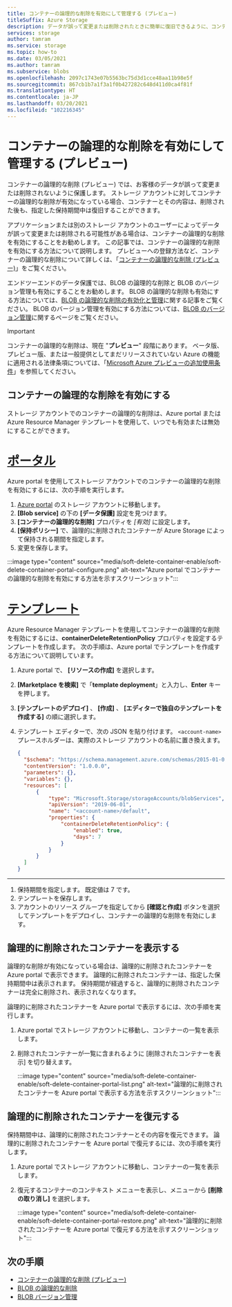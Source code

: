 ```yaml
---
title: コンテナーの論理的な削除を有効にして管理する (プレビュー)
titleSuffix: Azure Storage
description: データが誤って変更または削除されたときに簡単に復旧できるように、コンテナーの論理的な削除 (プレビュー) を有効にします。
services: storage
author: tamram
ms.service: storage
ms.topic: how-to
ms.date: 03/05/2021
ms.author: tamram
ms.subservice: blobs
ms.openlocfilehash: 2097c1743e07b5563bc75d3d1cce48aa11b98e5f
ms.sourcegitcommit: 867cb1b7a1f3a1f0b427282c648d411d0ca4f81f
ms.translationtype: HT
ms.contentlocale: ja-JP
ms.lasthandoff: 03/20/2021
ms.locfileid: "102216345"
---
```

# <a name="enable-and-manage-soft-delete-for-containers-preview"></a>コンテナーの論理的な削除を有効にして管理する (プレビュー)

コンテナーの論理的な削除 (プレビュー) では、お客様のデータが誤って変更または削除されないように保護します。 ストレージ アカウントに対してコンテナーの論理的な削除が有効になっている場合、コンテナーとその内容は、削除された後も、指定した保持期間中は復旧することができます。

アプリケーションまたは別のストレージ アカウントのユーザーによってデータが誤って変更または削除される可能性がある場合は、コンテナーの論理的な削除を有効にすることをお勧めします。 この記事では、コンテナーの論理的な削除を有効にする方法について説明します。 プレビューへの登録方法など、コンテナーの論理的な削除について詳しくは、「[コンテナーの論理的な削除 (プレビュー)](soft-delete-container-overview.md)」をご覧ください。

エンドツーエンドのデータ保護では、BLOB の論理的な削除と BLOB のバージョン管理も有効にすることをお勧めします。 BLOB の論理的な削除も有効にする方法については、[BLOB の論理的な削除の有効化と管理](soft-delete-blob-enable.md)に関する記事をご覧ください。 BLOB のバージョン管理を有効にする方法については、[BLOB のバージョン管理](versioning-overview.md)に関するページをご覧ください。

> [!IMPORTANT]
>
> コンテナーの論理的な削除は、現在 "**プレビュー**" 段階にあります。 ベータ版、プレビュー版、または一般提供としてまだリリースされていない Azure の機能に適用される法律条項については、「[Microsoft Azure プレビューの追加使用条件](https://azure.microsoft.com/support/legal/preview-supplemental-terms/)」を参照してください。

## <a name="enable-container-soft-delete"></a>コンテナーの論理的な削除を有効にする

ストレージ アカウントでのコンテナーの論理的な削除は、Azure portal または Azure Resource Manager テンプレートを使用して、いつでも有効または無効にすることができます。

# <a name="portal"></a>[ポータル](#tab/azure-portal)

Azure portal を使用してストレージ アカウントでのコンテナーの論理的な削除を有効にするには、次の手順を実行します。

1. [Azure portal](https://portal.azure.com/) のストレージ アカウントに移動します。
1. **[Blob service]** の下の **[データ保護]** 設定を見つけます。
1. **[コンテナーの論理的な削除]** プロパティを *[有効]* に設定します。
1. **[保持ポリシー]** で、論理的に削除されたコンテナーが Azure Storage によって保持される期間を指定します。
1. 変更を保存します。

:::image type="content" source="media/soft-delete-container-enable/soft-delete-container-portal-configure.png" alt-text="Azure portal でコンテナーの論理的な削除を有効にする方法を示すスクリーンショット":::

# <a name="template"></a>[テンプレート](#tab/template)

Azure Resource Manager テンプレートを使用してコンテナーの論理的な削除を有効にするには、**containerDeleteRetentionPolicy** プロパティを設定するテンプレートを作成します。 次の手順は、Azure portal でテンプレートを作成する方法について説明しています。

1. Azure portal で、 **[リソースの作成]** を選択します。
1. **[Marketplace を検索]** で「**template deployment**」と入力し、**Enter** キーを押します。
1. **[テンプレートのデプロイ]** 、 **[作成]** 、 **[エディターで独自のテンプレートを作成する]** の順に選択します。
1. テンプレート エディターで、次の JSON を貼り付けます。 `<account-name>` プレースホルダーは、実際のストレージ アカウントの名前に置き換えます。

    ```json
    {
      "$schema": "https://schema.management.azure.com/schemas/2015-01-01/deploymentTemplate.json#",
      "contentVersion": "1.0.0.0",
      "parameters": {},
      "variables": {},
      "resources": [
          {
              "type": "Microsoft.Storage/storageAccounts/blobServices",
              "apiVersion": "2019-06-01",
              "name": "<account-name>/default",
              "properties": {
                  "containerDeleteRetentionPolicy": {
                      "enabled": true,
                      "days": 7
                  }
              }
          }
      ]
    }
    ```

---

1. 保持期間を指定します。 既定値は 7 です。
1. テンプレートを保存します。
1. アカウントのリソース グループを指定してから **[確認と作成]** ボタンを選択してテンプレートをデプロイし、コンテナーの論理的な削除を有効にします。

## <a name="view-soft-deleted-containers"></a>論理的に削除されたコンテナーを表示する

論理的な削除が有効になっている場合は、論理的に削除されたコンテナーを Azure portal で表示できます。 論理的に削除されたコンテナーは、指定した保持期間中は表示されます。 保持期間が経過すると、論理的に削除されたコンテナーは完全に削除され、表示されなくなります。

論理的に削除されたコンテナーを Azure portal で表示するには、次の手順を実行します。

1. Azure portal でストレージ アカウントに移動し、コンテナーの一覧を表示します。
1. 削除されたコンテナーが一覧に含まれるように [削除されたコンテナーを表示] を切り替えます。

    :::image type="content" source="media/soft-delete-container-enable/soft-delete-container-portal-list.png" alt-text="論理的に削除されたコンテナーを Azure portal で表示する方法を示すスクリーンショット":::

## <a name="restore-a-soft-deleted-container"></a>論理的に削除されたコンテナーを復元する

保持期間中は、論理的に削除されたコンテナーとその内容を復元できます。 論理的に削除されたコンテナーを Azure portal で復元するには、次の手順を実行します。

1. Azure portal でストレージ アカウントに移動し、コンテナーの一覧を表示します。
1. 復元するコンテナーのコンテキスト メニューを表示し、メニューから **[削除の取り消し]** を選択します。

    :::image type="content" source="media/soft-delete-container-enable/soft-delete-container-portal-restore.png" alt-text="論理的に削除されたコンテナーを Azure portal で復元する方法を示すスクリーンショット":::

## <a name="next-steps"></a>次の手順

- [コンテナーの論理的な削除 (プレビュー)](soft-delete-container-overview.md)
- [BLOB の論理的な削除](soft-delete-blob-overview.md)
- [BLOB バージョン管理](versioning-overview.md)
